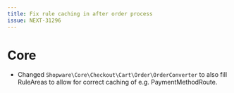 ```yaml
---
title: Fix rule caching in after order process
issue: NEXT-31296
---
```

# Core
* Changed `Shopware\Core\Checkout\Cart\Order\OrderConverter` to also fill RuleAreas to allow for correct caching of e.g. PaymentMethodRoute.
